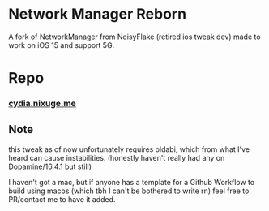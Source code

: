 # Network Manager Reborn
A fork of NetworkManager from NoisyFlake (retired ios tweak dev) made to work on iOS 15 and support 5G.

# Repo
### [cydia.nixuge.me](https://cydia.nixuge.me)

## Note
this tweak as of now unfortunately requires oldabi, which from what I've heard can cause instabilities.
(honestly haven't really had any on Dopamine/16.4.1 but still)

I haven't got a mac, but if anyone has a template for a Github Workflow to build using macos (which tbh
I can't be bothered to write rn) feel free to PR/contact me to have it added.